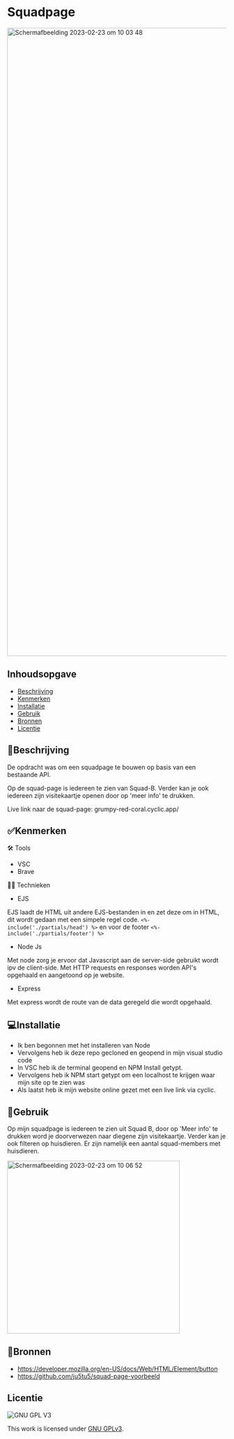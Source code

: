 # Squadpage

<img width="1439" alt="Schermafbeelding 2023-02-23 om 10 03 48" src="https://user-images.githubusercontent.com/112861069/220865053-e8be04bb-4023-4682-9436-97e9ccffb947.png">


## Inhoudsopgave

  * [Beschrijving](#beschrijving)
  * [Kenmerken](#kenmerken)
  * [Installatie](#installatie)
  * [Gebruik](#gebruik)
  * [Bronnen](#bronnen)
  * [Licentie](#licentie)

## 📝Beschrijving
De opdracht was om een squadpage te bouwen op basis van een bestaande API.

Op de squad-page is iedereen te zien van Squad-B. Verder kan je ook iedereen zijn visitekaartje openen door op 'meer info' te drukken. 

Live link naar de squad-page:
grumpy-red-coral.cyclic.app/ 


## ✅Kenmerken

🛠 Tools
 - VSC
 - Brave 


👷🏽 Technieken 
 - EJS

EJS laadt de HTML uit andere EJS-bestanden in en zet deze om in HTML, dit wordt gedaan met een simpele regel code.
`<%- include('./partials/head') %>` en voor de footer `<%- include('./partials/footer') %>`

 - Node Js

Met node zorg je ervoor dat Javascript aan de server-side gebruikt wordt ipv de client-side. Met HTTP requests en responses worden API's opgehaald en aangetoond op je website. 

 - Express

Met express wordt de route van de data geregeld die wordt opgehaald. 


## 💻Installatie
 - Ik ben begonnen met het installeren van Node
 - Vervolgens heb ik deze repo gecloned en geopend in mijn visual studio code
 - In VSC heb ik de terminal geopend en NPM Install getypt.
 - Vervolgens heb ik NPM start getypt om een localhost te krijgen waar mijn site op te zien was
 - Als laatst heb ik mijn website online gezet met een live link via cyclic. 

## 🔨Gebruik
Op mijn squadpage is iedereen te zien uit Squad B, door op 'Meer info' te drukken word je doorverwezen naar diegene zijn visitekaartje. Verder kan je ook filteren op huisdieren. Er zijn namelijk een aantal squad-members met huisdieren.

<img width="396" alt="Schermafbeelding 2023-02-23 om 10 06 52" src="https://user-images.githubusercontent.com/112861069/220864839-646555f8-ee5f-44db-9dc4-62a63514d054.png">

## 📱Bronnen
 - https://developer.mozilla.org/en-US/docs/Web/HTML/Element/button 
 - https://github.com/ju5tu5/squad-page-voorbeeld 



## Licentie

![GNU GPL V3](https://www.gnu.org/graphics/gplv3-127x51.png)

This work is licensed under [GNU GPLv3](./LICENSE).
